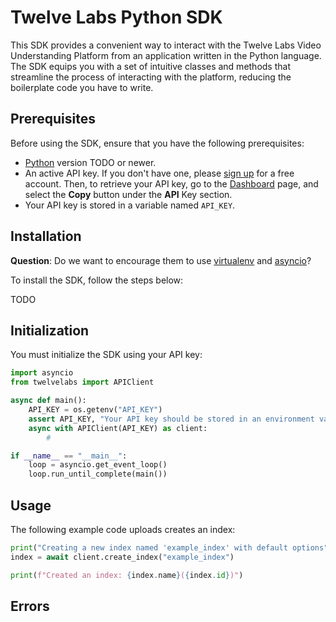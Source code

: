 # Twelve Labs Python SDK

This SDK provides a convenient way to interact with the Twelve Labs Video Understanding Platform from an application written in the Python language. The SDK equips you with a set of intuitive classes and methods that streamline the process of interacting with the platform, reducing the boilerplate code you have to write.

## Prerequisites

Before using the SDK, ensure that you have the following prerequisites:

-  [Python](https://www.python.org) version TODO or newer.
-  An active API key. If you don't have one, please [sign up](https://api.twelvelabs.io/) for a free account. Then, to retrieve your API key, go to the [Dashboard](https://api.twelvelabs.io/dashboard) page, and select the **Copy** button under the **API** Key section.
-  Your API key is stored in a variable named `API_KEY`.

## Installation

**Question**: Do we want to encourage them to use [virtualenv](https://virtualenv.pypa.io/en/latest/) and  [asyncio](https://docs.python.org/3/library/asyncio.html)?

To install the SDK, follow the steps below:

TODO

## Initialization

You must initialize the SDK using your API key:

```Python
import asyncio
from twelvelabs import APIClient

async def main():
	API_KEY = os.getenv("API_KEY")
	assert API_KEY, "Your API key should be stored in an environment variable named API_KEY."
	async with APIClient(API_KEY) as client:
		#

if __name__ == "__main__":
    loop = asyncio.get_event_loop()
    loop.run_until_complete(main())
```

## Usage

The following example code uploads creates an index:

```Python
print("Creating a new index named 'example_index' with default options")
index = await client.create_index("example_index")

print(f"Created an index: {index.name}({index.id})")
```

## Errors